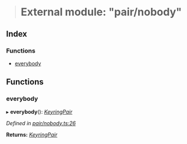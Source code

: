 > # External module: "pair/nobody"

## Index

### Functions

* [everybody](_pair_nobody_.md#everybody)

## Functions

###  everybody

▸ **everybody**(): *[KeyringPair](../interfaces/_types_.keyringpair.md)*

*Defined in [pair/nobody.ts:26](https://github.com/polkadot-js/common/blob/ef38591/packages/keyring/src/pair/nobody.ts#L26)*

**Returns:** *[KeyringPair](../interfaces/_types_.keyringpair.md)*